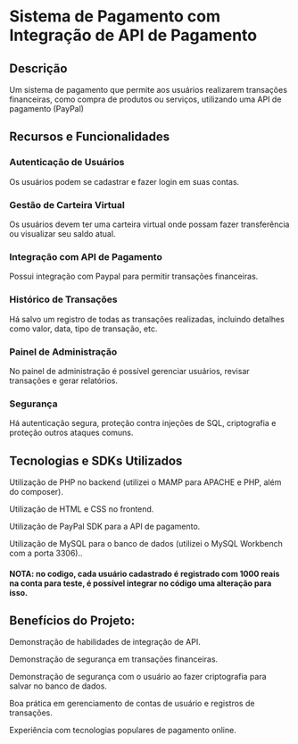 # Sistema de Pagamento com Integração de API de Pagamento

## Descrição
Um sistema de pagamento que permite aos usuários realizarem transações financeiras, como compra de produtos ou serviços, utilizando uma API de pagamento (PayPal)

## Recursos e Funcionalidades

### Autenticação de Usuários
Os usuários podem se cadastrar e fazer login em suas contas.

### Gestão de Carteira Virtual
Os usuários devem ter uma carteira virtual onde possam fazer transferência ou visualizar seu saldo atual.

### Integração com API de Pagamento
Possui integração com Paypal para permitir transações financeiras.

### Histórico de Transações
Há salvo um registro de todas as transações realizadas, incluindo detalhes como valor, data, tipo de transação, etc.

### Painel de Administração
No painel de administração é possível gerenciar usuários, revisar transações e gerar relatórios.

### Segurança
Há autenticação segura, proteção contra injeções de SQL, criptografia e proteção outros ataques comuns.

## Tecnologias e SDKs Utilizados
Utilização de PHP no backend (utilizei o MAMP para APACHE e PHP, além do composer).

Utilização de HTML e CSS no frontend.

Utilização de PayPal SDK para a API de pagamento.

Utilização de MySQL para o banco de dados (utilizei o MySQL Workbench com a porta 3306)..

#### NOTA: no codigo, cada usuário cadastrado é registrado com 1000 reais na conta para teste, é possível integrar no código uma alteração para isso.

## Benefícios do Projeto:
Demonstração de habilidades de integração de API.

Demonstração de segurança em transações financeiras.

Demonstração de segurança com o usuário ao fazer criptografia para salvar no banco de dados.

Boa prática em gerenciamento de contas de usuário e registros de transações.

Experiência com tecnologias populares de pagamento online.